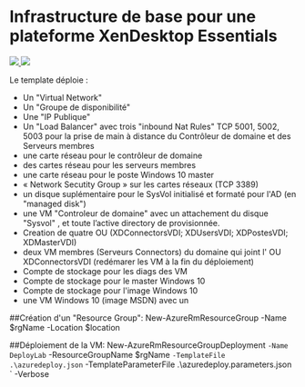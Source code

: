 # Infrastructure de base pour une plateforme XenDesktop Essentials
<a href="https://portal.azure.com/#create/Microsoft.Template/uri/https%3A%2F%2Fraw.githubusercontent.com%2FPierre-Chesne%2Fazure%2Fmaster%2Fazure-quickstart-templates%2F104-XD%2Fazuredeploy.json" target="_blank">
    <img src="http://azuredeploy.net/deploybutton.png"/>
</a>
<a href="http://armviz.io/#/?load=https%3A%2F%2Fraw.githubusercontent.com%2FPierre-Chesne%2Fazure%2Fmaster%2Fazure-quickstart-templates%2F104-XD%2Fazuredeploy.json" target="_blank">
    <img src="http://armviz.io/visualizebutton.png"/>
</a>


Le template déploie :
- Un "Virtual Network"
- Un "Groupe de disponibilité"
- Une "IP Publique"
- Un "Load Balancer" avec trois "inbound Nat Rules" TCP 5001, 5002, 5003 pour la prise de main à distance du Contrôleur de domaine et des Serveurs membres
- une carte réseau pour le contrôleur de domaine
- des cartes réseau pour les serveurs membres
- une carte réseau pour le poste Windows 10 master
- « Network Secutity Group » sur les cartes réseaux (TCP 3389) 
- un disque suplémentaire pour le SysVol initialisé et formaté pour l'AD (en "managed disk")
- une VM "Controleur de domaine" avec un attachement du disque "Sysvol" , et toute l’active directory de provisionnée.
- Creation de quatre OU (XDConnectorsVDI; XDUsersVDI; XDPostesVDI; XDMasterVDI)
- deux VM membres (Serveurs Connectors) du domaine qui joint l' OU XDConnectorsVDI (redémarer les VM à la fin du déploiement)
- Compte de stockage pour les diags des VM
- Compte de stockage pour le master Windows 10
- Compte de stockage pour l'image Windows 10
- une VM Windows 10 (image MSDN) avec un



##Création d'un "Resource Group":
New-AzureRmResourceGroup -Name $rgName -Location $location 


##Déploiement de la VM:
New-AzureRmResourceGroupDeployment `
-Name DeployLab `
-ResourceGroupName $rgName `
-TemplateFile .\azuredeploy.json `
-TemplateParameterFile .\azuredeploy.parameters.json `
-Verbose

